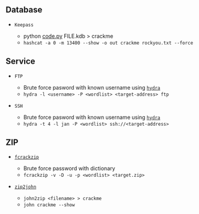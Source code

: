 Database
-----------------------

* `Keepass` 
	
	* python [code.py](https://github.com/ByamB4/Capture-The-Flag-Tools/blob/master/Cracking/code/keepass2john.py) FILE.kdb > crackme
  	* `hashcat -a 0 -m 13400 --show -o out crackme rockyou.txt --force`

Service
-----------------------

* `FTP`
	
	* Brute force pasword with known username using [`hydra`](https://tools.kali.org/password-attacks/hydra)
	* `hydra -l <username> -P <wordlist> <target-address> ftp`

* `SSH`
	
	* Brute force pasword with known username using [`hydra`](https://tools.kali.org/password-attacks/hydra)
	* `hydra -t 4 -l jan -P <wordlist> ssh://<target-address>`

ZIP
-----------------------

* [`fcrackzip`](http://manpages.ubuntu.com/manpages/trusty/man1/fcrackzip.1.html)

	* Brute force password with dictionary
	* `fcrackzip -v -D -u -p <wordlist> <target.zip>`

* [`zip2john`](https://github.com/magnumripper/JohnTheRipper.git)

	* `john2zip <filename> > crackme`
	* `john crackme --show`
